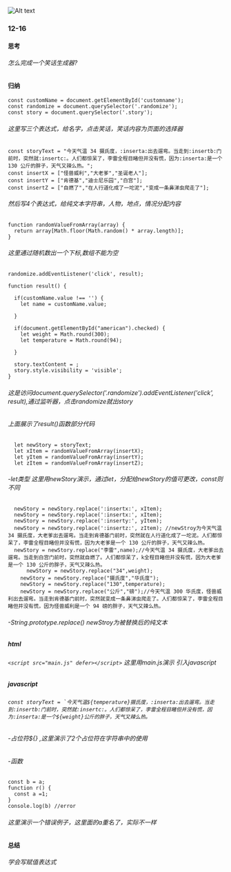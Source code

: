 ![Alt text](../../E:/pheny-blog/img/08.png)
### 12-16
#### 思考
###### 怎么完成一个笑话生成器?
#### 归纳
```
const customName = document.getElementById('customname');
const randomize = document.querySelector('.randomize');
const story = document.querySelector('.story');

```
###### 这里写三个表达式，给名字，点击笑话，笑话内容为页面的选择器

```
const storyText = "今天气温 34 摄氏度，:inserta:出去遛弯。当走到:insertb:门前时，突然就:insertc:。人们都惊呆了，李雷全程目睹但并没有慌，因为:inserta:是一个 130 公斤的胖子，天气又辣么热。";
const insertX = ["怪兽威利","大老爹","圣诞老人"];
const insertY = ["肯德基","迪士尼乐园","白宫"];
const insertZ = ["自燃了","在人行道化成了一坨泥","变成一条鼻涕虫爬走了"];
```
###### 然后写4个表达式，给纯文本字符串，人物，地点，情况分配内容

```
function randomValueFromArray(array) {
  return array[Math.floor(Math.random() * array.length)];
}

```
###### 这里通过随机数出一个下标,数组不能为空

```
randomize.addEventListener('click', result);

function result() {

  if(customName.value !== '') {
    let name = customName.value;

  }

  if(document.getElementById("american").checked) {
    let weight = Math.round(300);
    let temperature = Math.round(94);

  }

  story.textContent = ;
  story.style.visibility = 'visible';
}
```
###### 这是访问document.querySelector('.randomize').addEventListener('click', result),通过监听器，点击randomize就出story
###### 上面展示了result()函数部分代码
```
  let newStory = storyText;
  let xItem = randomValueFromArray(insertX);
  let yItem = randomValueFromArray(insertY);
  let zItem = randomValueFromArray(insertZ);
```
###### -let类型  这里用newStory演示，通过let，分配给newStory的值可更改，const则不同
```
  newStory = newStory.replace(':insertx:', xItem);
  newStory = newStory.replace(':insertx:', xItem);
  newStory = newStory.replace(':inserty:', yItem);
  newStory = newStory.replace(':insertz:', zItem); //newStroy为今天气温 34 摄氏度，大老爹出去遛弯。当走到肯德基门前时，突然就在人行道化成了一坨泥。人们都惊呆了，李雷全程目睹但并没有慌，因为大老爹是一个 130 公斤的胖子，天气又辣么热。
  newStory = newStory.replace("李雷",name);//今天气温 34 摄氏度，大老爹出去遛弯。当走到白宫门前时，突然就自燃了。人们都惊呆了，k全程目睹但并没有慌，因为大老爹是一个 130 公斤的胖子，天气又辣么热。
      newStory = newStory.replace("34",weight);
    newStory = newStory.replace("摄氏度","华氏度");
    newStory = newStory.replace("130",temperature);
    newStory = newStory.replace("公斤","磅");//今天气温 300 华氏度，怪兽威利出去遛弯。当走到肯德基门前时，突然就变成一条鼻涕虫爬走了。人们都惊呆了，李雷全程目睹但并没有慌，因为怪兽威利是一个 94 磅的胖子，天气又辣么热。
```
###### -String.prototype.replace() newStroy为被替换后的纯文本





##### html
###### `<script src="main.js" defer></script>` 这里用main.js演示 引入javascript
##### javascript
###### ```const storyText = `今天气温${temperature}摄氏度，:inserta:出去遛弯。当走到:insertb:门前时，突然就:insertc:。人们都惊呆了，李雷全程目睹但并没有慌，因为:inserta:是一个${weight}公斤的胖子，天气又辣么热。```
###### -占位符${} ,这里演示了2个占位符在字符串中的使用
###### -函数 
```
const b = a;
function r() {
  const a =1;
} 
console.log(b) //error
```
###### 这里演示一个错误例子，这里面的a重名了，实际不一样
#### 总结
###### 学会写赋值表达式